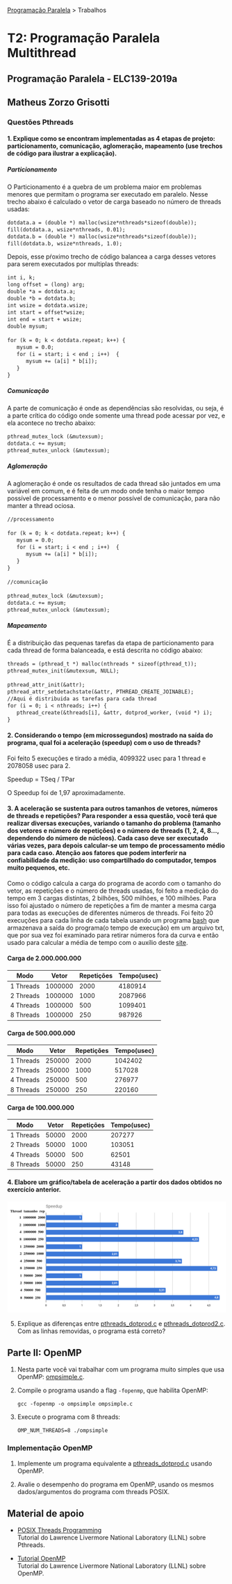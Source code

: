 [Programação Paralela](https://github.com/AndreaInfUFSM/elc139-2019a) > Trabalhos

# T2: Programação Paralela Multithread


## Programação Paralela - ELC139-2019a

## Matheus Zorzo Grisotti

### Questões Pthreads

#### 1. Explique como se encontram implementadas as 4 etapas de projeto: particionamento, comunicação, aglomeração, mapeamento (use trechos de código para ilustrar a explicação).

##### Particionamento


O Particionamento é a quebra de um problema maior em problemas menores que permitam o programa ser executado em paralelo. Nesse trecho abaixo é calculado o vetor de carga baseado no número de threads usadas:

```
dotdata.a = (double *) malloc(wsize*nthreads*sizeof(double));
fill(dotdata.a, wsize*nthreads, 0.01);
dotdata.b = (double *) malloc(wsize*nthreads*sizeof(double));
fill(dotdata.b, wsize*nthreads, 1.0);
```

Depois, esse pŕoximo trecho de código balancea a carga desses vetores para serem executados por multiplas threads:

```
int i, k;
long offset = (long) arg;
double *a = dotdata.a;
double *b = dotdata.b;     
int wsize = dotdata.wsize;
int start = offset*wsize;
int end = start + wsize;
double mysum;

for (k = 0; k < dotdata.repeat; k++) {
   mysum = 0.0;
   for (i = start; i < end ; i++)  {
      mysum += (a[i] * b[i]);
   }
}
```
##### Comunicação

A parte de comunicação é onde as dependências são resolvidas, ou seja, é a parte crítica do código onde somente uma thread pode acessar por vez, e ela acontece no trecho abaixo:

```
pthread_mutex_lock (&mutexsum);
dotdata.c += mysum;
pthread_mutex_unlock (&mutexsum);
```
##### Aglomeração

A aglomeração é onde os resultados de cada thread são juntados em uma variável em comum, e é feita de um modo onde tenha o maior tempo possível de processamento e o menor possível de comunicação, para não manter a thread ociosa.

```
//processamento

for (k = 0; k < dotdata.repeat; k++) {
   mysum = 0.0;
   for (i = start; i < end ; i++)  {
      mysum += (a[i] * b[i]);
   }
}

//comunicação

pthread_mutex_lock (&mutexsum);
dotdata.c += mysum;
pthread_mutex_unlock (&mutexsum);
```
##### Mapeamento

É a distribuição das pequenas tarefas da etapa de particionamento para cada thread de forma balanceada, e está descrita no código abaixo:

```
threads = (pthread_t *) malloc(nthreads * sizeof(pthread_t));
pthread_mutex_init(&mutexsum, NULL);

pthread_attr_init(&attr);
pthread_attr_setdetachstate(&attr, PTHREAD_CREATE_JOINABLE);
//Aqui é distribuida as tarefas para cada thread
for (i = 0; i < nthreads; i++) {
   pthread_create(&threads[i], &attr, dotprod_worker, (void *) i);
}
```
#### 2. Considerando o tempo (em microssegundos) mostrado na saída do programa, qual foi a aceleração (speedup) com o uso de threads?

Foi feito 5 execuções e tirado a média, 4099322 usec para 1 thread e 2078058 usec para 2.

Speedup = TSeq / TPar

O Speedup foi de 1,97 aproximadamente.

#### 3. A aceleração  se sustenta para outros tamanhos de vetores, números de threads e repetições? Para responder a essa questão, você terá que realizar diversas execuções, variando o tamanho do problema (tamanho dos vetores e número de repetições) e o número de threads (1, 2, 4, 8..., dependendo do número de núcleos). Cada caso deve ser executado várias vezes, para depois calcular-se um tempo de processamento médio para cada caso. Atenção aos fatores que podem interferir na confiabilidade da medição: uso compartilhado do computador, tempos muito pequenos, etc.

Como o código calcula a carga do programa de acordo com o tamanho do vetor, as repetições e o número de threads usadas, foi feito a medição do tempo em 3 cargas distintas, 2 bilhões, 500 milhões, e 100 milhões. Para isso foi ajustado o número de repetições a fim de manter a mesma carga para todas as execuções de diferentes números de threads. Foi feito 20 execuções para cada linha de cada tabela usando um programa [bash](/trabalhos/t2/pthreads_dotprod/Bash) que armazenava a saída do programa(o tempo de execução) em um arquivo txt, que por sua vez foi examinado para retirar números fora da curva e então usado para calcular a média de tempo com o auxílio deste [site](https://www.calculatorsoup.com/calculators/statistics/average.php).

#### Carga de 2.000.000.000

| Modo      | Vetor   | Repetições | Tempo(usec) |
|-----------|---------|------------|-------|
| 1 Threads | 1000000 | 2000       |  4180914     |
| 2 Threads | 1000000 | 1000       |  2087966     |
| 4 Threads | 1000000 | 500        |  1099401     |
| 8 Threads | 1000000 | 250        |   987926    |

#### Carga de 500.000.000

| Modo      | Vetor  | Repetições | Tempo(usec)  |
|-----------|--------|------------|-------|
| 1 Threads | 250000 | 2000       | 1042402      |
| 2 Threads | 250000 | 1000       |  517028     |
| 4 Threads | 250000 | 500        |   276977    |
| 8 Threads | 250000 | 250        |   220160    |

#### Carga de 100.000.000

| Modo      | Vetor | Repetições | Tempo(usec)  |
|-----------|-------|------------|-------|
| 1 Threads | 50000 | 2000       |   207277    |
| 2 Threads | 50000 | 1000       |   103051    |
| 4 Threads | 50000 | 500        |    62501   |
| 8 Threads | 50000 | 250        |    43148   |


#### 4. Elabore um gráfico/tabela de aceleração a partir dos dados obtidos no exercício anterior.

![Speedup](/trabalhos/t2/graph.png)

5. Explique as diferenças entre [pthreads_dotprod.c](pthreads_dotprod/pthreads_dotprod.c) e [pthreads_dotprod2.c](pthreads_dotprod/pthreads_dotprod2.c). Com as linhas removidas, o programa está correto?


## Parte II: OpenMP


1. Nesta parte você vai trabalhar com um programa muito simples que usa OpenMP: [ompsimple.c](openmp/ompsimple.c).

2. Compile o programa usando a flag `-fopenmp`, que habilita OpenMP:

   ```
   gcc -fopenmp -o ompsimple ompsimple.c
   ```

3. Execute o programa com 8 threads:

   ```
   OMP_NUM_THREADS=8 ./ompsimple
   ```

### Implementação OpenMP

1. Implemente um programa equivalente a [pthreads_dotprod.c](pthreads_dotprod/pthreads_dotprod.c) usando OpenMP.

2. Avalie o desempenho do programa em OpenMP, usando os mesmos dados/argumentos do programa com threads POSIX.


## Material de apoio

- [POSIX Threads Programming](http://www.llnl.gov/computing/tutorials/pthreads/)  
  Tutorial do Lawrence Livermore National Laboratory (LLNL) sobre Pthreads.

- [Tutorial OpenMP](https://computing.llnl.gov/tutorials/openMP/)  
  Tutorial do Lawrence Livermore National Laboratory (LLNL) sobre OpenMP.
